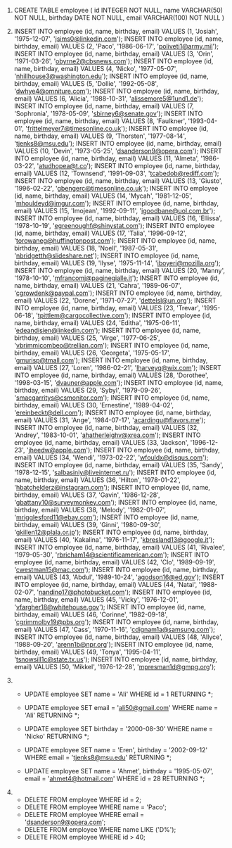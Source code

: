 1. CREATE TABLE employee (
   id INTEGER NOT NULL,
   name VARCHAR(50) NOT NULL,
   birthday DATE NOT NULL,
   email VARCHAR(100) NOT NULL
   )

2. INSERT INTO employee (id, name, birthday, email) VALUES (1, 'Josiah', '1975-12-07', 'jsims0@linkedin.com');
   INSERT INTO employee (id, name, birthday, email) VALUES (2, 'Paco', '1986-06-17', 'poliveti1@army.mil');
   INSERT INTO employee (id, name, birthday, email) VALUES (3, 'Orin', '1971-03-26', 'obyrne2@cbsnews.com');
   INSERT INTO employee (id, name, birthday, email) VALUES (4, 'Nicko', '1977-05-07', 'nhillhouse3@washington.edu');
   INSERT INTO employee (id, name, birthday, email) VALUES (5, 'Dollie', '1992-05-08', 'dwhye4@omniture.com');
   INSERT INTO employee (id, name, birthday, email) VALUES (6, 'Alicia', '1988-10-31', 'alissemore5@1und1.de');
   INSERT INTO employee (id, name, birthday, email) VALUES (7, 'Sophronia', '1978-05-09', 'sbirney6@senate.gov');
   INSERT INTO employee (id, name, birthday, email) VALUES (8, 'Faulkner', '1993-04-01', 'frittelmeyer7@timesonline.co.uk');
   INSERT INTO employee (id, name, birthday, email) VALUES (9, 'Thorsten', '1977-08-14', 'tjenks8@msu.edu');
   INSERT INTO employee (id, name, birthday, email) VALUES (10, 'Devin', '1973-05-25', 'dsanderson9@opera.com');
   INSERT INTO employee (id, name, birthday, email) VALUES (11, 'Almeta', '1986-03-22', 'atudhopea@t.co');
   INSERT INTO employee (id, name, birthday, email) VALUES (12, 'Townsend', '1991-09-03', 'tcabedob@rediff.com');
   INSERT INTO employee (id, name, birthday, email) VALUES (13, 'Giusto', '1996-02-22', 'gbengerc@timesonline.co.uk');
   INSERT INTO employee (id, name, birthday, email) VALUES (14, 'Mycah', '1981-12-05', 'mhouldeyd@imgur.com');
   INSERT INTO employee (id, name, birthday, email) VALUES (15, 'Imojean', '1992-09-11', 'igoodbane@uol.com.br');
   INSERT INTO employee (id, name, birthday, email) VALUES (16, 'Ellissa', '1978-10-19', 'egreenoughf@shinystat.com');
   INSERT INTO employee (id, name, birthday, email) VALUES (17, 'Talia', '1996-09-12', 'torowaneg@huffingtonpost.com');
   INSERT INTO employee (id, name, birthday, email) VALUES (18, 'Noell', '1987-05-31', 'nbridgetth@slideshare.net');
   INSERT INTO employee (id, name, birthday, email) VALUES (19, 'Ilyse', '1975-11-14', 'iboyeri@mozilla.org');
   INSERT INTO employee (id, name, birthday, email) VALUES (20, 'Manny', '1978-10-10', 'mfrancomj@paginegialle.it');
   INSERT INTO employee (id, name, birthday, email) VALUES (21, 'Cahra', '1989-06-07', 'cgrowdenk@paypal.com');
   INSERT INTO employee (id, name, birthday, email) VALUES (22, 'Dorene', '1971-07-27', 'dettelsl@un.org');
   INSERT INTO employee (id, name, birthday, email) VALUES (23, 'Trevar', '1995-06-18', 'tpittlem@cargocollective.com');
   INSERT INTO employee (id, name, birthday, email) VALUES (24, 'Editha', '1975-06-11', 'edeandisien@linkedin.com');
   INSERT INTO employee (id, name, birthday, email) VALUES (25, 'Virge', '1977-06-25', 'vbrimmicombeo@trellian.com');
   INSERT INTO employee (id, name, birthday, email) VALUES (26, 'Georgeta', '1975-05-17', 'gmurisp@tmall.com');
   INSERT INTO employee (id, name, birthday, email) VALUES (27, 'Loren', '1986-02-21', 'lharveyq@wix.com');
   INSERT INTO employee (id, name, birthday, email) VALUES (28, 'Dorothee', '1998-03-15', 'dvauner@apple.com');
   INSERT INTO employee (id, name, birthday, email) VALUES (29, 'Sybyl', '1979-09-26', 'smacgarritys@csmonitor.com');
   INSERT INTO employee (id, name, birthday, email) VALUES (30, 'Ernestine', '1989-04-02', 'ereinbeckt@dell.com');
   INSERT INTO employee (id, name, birthday, email) VALUES (31, 'Ange', '1984-07-17', 'acardingu@flavors.me');
   INSERT INTO employee (id, name, birthday, email) VALUES (32, 'Andrey', '1983-10-01', 'ahatherleighv@xrea.com');
   INSERT INTO employee (id, name, birthday, email) VALUES (33, 'Jackson', '1996-12-23', 'jheedw@apple.com');
   INSERT INTO employee (id, name, birthday, email) VALUES (34, 'Wendi', '1973-02-22', 'wfouldx@disqus.com');
   INSERT INTO employee (id, name, birthday, email) VALUES (35, 'Sandy', '1978-12-15', 'salbasiniy@liveinternet.ru');
   INSERT INTO employee (id, name, birthday, email) VALUES (36, 'Hilton', '1978-01-22', 'hbatchelderz@instagram.com');
   INSERT INTO employee (id, name, birthday, email) VALUES (37, 'Gavin', '1986-12-28', 'gbattany10@surveymonkey.com');
   INSERT INTO employee (id, name, birthday, email) VALUES (38, 'Melody', '1982-01-07', 'mrigglesford11@ebay.com');
   INSERT INTO employee (id, name, birthday, email) VALUES (39, 'Ginni', '1980-09-30', 'gkillen12@plala.or.jp');
   INSERT INTO employee (id, name, birthday, email) VALUES (40, 'Kakalina', '1976-11-17', 'kbresland13@google.it');
   INSERT INTO employee (id, name, birthday, email) VALUES (41, 'Rivalee', '1979-05-30', 'rbricham14@scientificamerican.com');
   INSERT INTO employee (id, name, birthday, email) VALUES (42, 'Clo', '1989-09-19', 'cwestman15@mac.com');
   INSERT INTO employee (id, name, birthday, email) VALUES (43, 'Abdul', '1989-10-24', 'agodson16@ed.gov');
   INSERT INTO employee (id, name, birthday, email) VALUES (44, 'Natal', '1988-02-07', 'nandino17@photobucket.com');
   INSERT INTO employee (id, name, birthday, email) VALUES (45, 'Vicky', '1976-12-01', 'vfargher18@whitehouse.gov');
   INSERT INTO employee (id, name, birthday, email) VALUES (46, 'Corinne', '1982-09-18', 'cgrimmolby19@pbs.org');
   INSERT INTO employee (id, name, birthday, email) VALUES (47, 'Cass', '1970-11-16', 'cdignam1a@samsung.com');
   INSERT INTO employee (id, name, birthday, email) VALUES (48, 'Allyce', '1988-09-20', 'arenn1b@npr.org');
   INSERT INTO employee (id, name, birthday, email) VALUES (49, 'Tonya', '1995-04-11', 'tsnowsill1c@state.tx.us');
   INSERT INTO employee (id, name, birthday, email) VALUES (50, 'Mikkel', '1976-12-28', 'mpresman1d@gmpg.org');

3. - UPDATE employee
     SET name = 'Ali'
     WHERE id = 1
     RETURNING \*;

   - UPDATE employee
     SET email = 'ali50@gmail.com'
     WHERE name = 'Ali'
     RETURNING \*;

   - UPDATE employee
     SET birthday = '2000-08-30'
     WHERE name = 'Nicko'
     RETURNING \*;

   - UPDATE employee
     SET name = 'Eren',
     birthday = '2002-09-12'
     WHERE email = 'tjenks8@msu.edu'
     RETURNING \*;

   - UPDATE employee
     SET name = 'Ahmet',
     birthday = '1995-05-07',
     email = 'ahmet4@hotmail.com'
     WHERE id = 28
     RETURNING \*;

4. - DELETE FROM employee
     WHERE id = 2;
   - DELETE FROM employee
     WHERE name = 'Paco';
   - DELETE FROM employee
     WHERE email = 'dsanderson9@opera.com';
   - DELETE FROM employee
     WHERE name LIKE ('D%');
   - DELETE FROM employee
     WHERE id > 40;
